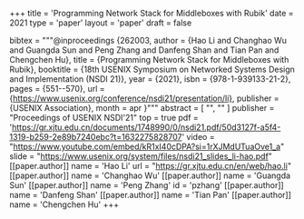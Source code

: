 +++
title = 'Programming Network Stack for Middleboxes with Rubik'
date = 2021
type = 'paper'
layout = 'paper'
draft = false

bibtex = """@inproceedings {262003,
  author = {Hao Li and Changhao Wu and Guangda Sun and Peng Zhang and Danfeng Shan and Tian Pan and Chengchen Hu},
  title = {Programming Network Stack for Middleboxes with Rubik},
  booktitle = {18th USENIX Symposium on Networked Systems Design and Implementation (NSDI 21)},
  year = {2021},
  isbn = {978-1-939133-21-2},
  pages = {551--570},
  url = {https://www.usenix.org/conference/nsdi21/presentation/li},
  publisher = {USENIX Association},
  month = apr
}"""
abstract = [
    "",
    ""
]
publisher = "Proceedings of USENIX NSDI'21"
top = true
pdf = 'https://gr.xjtu.edu.cn/documents/1748990/0/nsdi21.pdf/50d3127f-a5f4-1319-b259-2e89b7240ebc?t=1632275828707'
video = "https://www.youtube.com/embed/kR1xI40cDPA?si=1rXJMdUTuaOve1_a"
slide = "https://www.usenix.org/system/files/nsdi21_slides_li-hao.pdf"
[[paper.author]]
    name = 'Hao Li'
    url = "https://gr.xjtu.edu.cn/en/web/hao.li"
[[paper.author]]
    name = 'Changhao Wu'
[[paper.author]]
    name = 'Guangda Sun'
[[paper.author]]
    name = 'Peng Zhang'
    id = 'pzhang'
[[paper.author]]
    name = 'Danfeng Shan'
[[paper.author]]
    name = 'Tian Pan'
[[paper.author]]
    name = 'Chengchen Hu'
+++
